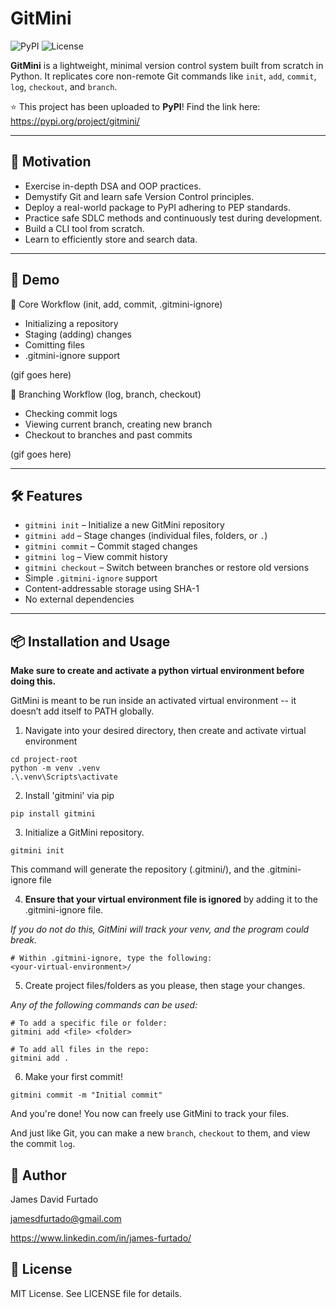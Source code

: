 # GitMini

![PyPI](https://img.shields.io/pypi/v/gitmini)
![License](https://img.shields.io/github/license/jamesdfurtado/gitmini)

**GitMini** is a lightweight, minimal version control system built from scratch in Python. It replicates core non-remote Git commands like `init`, `add`, `commit`, `log`, `checkout`, and `branch`.

⭐ This project has been uploaded to **PyPI**! Find the link here: https://pypi.org/project/gitmini/

---

## 💪 Motivation
* Exercise in-depth DSA and OOP practices.
* Demystify Git and learn safe Version Control principles.
* Deploy a real-world package to PyPI adhering to PEP standards.
* Practice safe SDLC methods and continuously test during development.
* Build a CLI tool from scratch.
* Learn to efficiently store and search data.

---

## 🎥 Demo

🧱 Core Workflow (init, add, commit, .gitmini-ignore)
* Initializing a repository
* Staging (adding) changes
* Comitting files
* .gitmini-ignore support

(gif goes here)


🌿 Branching Workflow (log, branch, checkout)
* Checking commit logs
* Viewing current branch, creating new branch
* Checkout to branches and past commits

(gif goes here)

---

## 🛠️ Features

- `gitmini init` – Initialize a new GitMini repository  
- `gitmini add` – Stage changes (individual files, folders, or `.`)  
- `gitmini commit` – Commit staged changes  
- `gitmini log` – View commit history  
- `gitmini checkout` – Switch between branches or restore old versions  
- Simple `.gitmini-ignore` support  
- Content-addressable storage using SHA-1
- No external dependencies

---

## 📦 Installation and Usage

**Make sure to create and activate a python virtual environment before doing this.**

GitMini is meant to be run inside an activated virtual environment -- it doesn’t add itself to PATH globally.

1. Navigate into your desired directory, then create and activate virtual environment
   
```
cd project-root
python -m venv .venv
.\.venv\Scripts\activate
```

2. Install 'gitmini' via pip

```
pip install gitmini
```


3. Initialize a GitMini repository.

```
gitmini init
```

This command will generate the repository (.gitmini/), and the .gitmini-ignore file

4. **Ensure that your virtual environment file is ignored** by adding it to the .gitmini-ignore file.

*If you do not do this, GitMini will track your venv, and the program could break.*

```
# Within .gitmini-ignore, type the following:
<your-virtual-environment>/
```

5. Create project files/folders as you please, then stage your changes.

*Any of the following commands can be used:*
```
# To add a specific file or folder:
gitmini add <file> <folder>

# To add all files in the repo: 
gitmini add .
```

6. Make your first commit!

```
gitmini commit -m "Initial commit"
```

And you're done! You now can freely use GitMini to track your files.

And just like Git, you can make a new `branch`, `checkout` to them, and view the commit `log`.

## 👤 Author

James David Furtado

jamesdfurtado@gmail.com

https://www.linkedin.com/in/james-furtado/

## 📄 License
MIT License. See LICENSE file for details.
